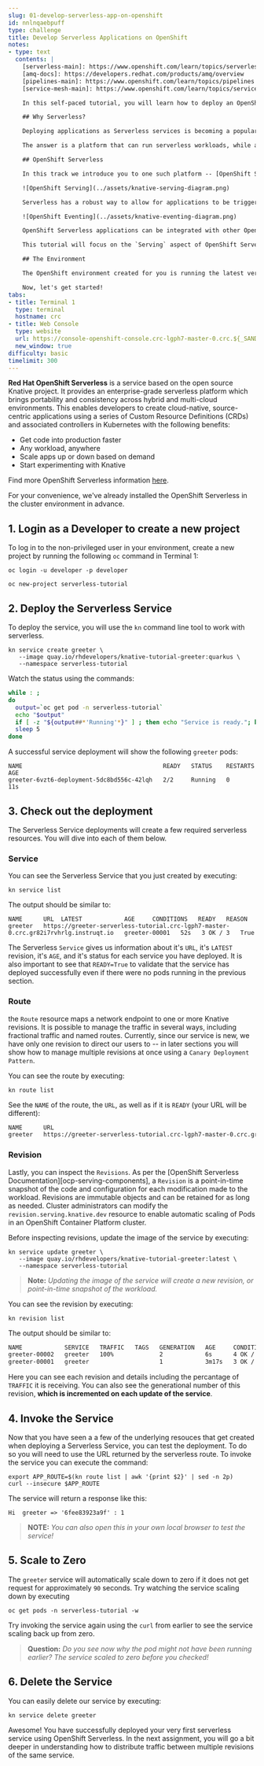 ```yaml
---
slug: 01-develop-serverless-app-on-openshift
id: nnlnqaebpuff
type: challenge
title: Develop Serverless Applications on OpenShift
notes:
- type: text
  contents: |
    [serverless-main]: https://www.openshift.com/learn/topics/serverless
    [amq-docs]: https://developers.redhat.com/products/amq/overview
    [pipelines-main]: https://www.openshift.com/learn/topics/pipelines
    [service-mesh-main]: https://www.openshift.com/learn/topics/service-mesh

    In this self-paced tutorial, you will learn how to deploy an OpenShift Serverless, which provides a development model to remove the overhead of server provisioning and maintenance from the developer.

    ## Why Serverless?

    Deploying applications as Serverless services is becoming a popular architectural style. It seems like many organizations assume that _Functions as a Service (FaaS)_ implies a serverless architecture. We think it is more accurate to say that FaaS is one of the ways to utilize serverless, although it is not the only way. This raises a super critical question for enterprises that may have applications which could be monolith or a microservice: What is the easiest path to serverless application deployment?

    The answer is a platform that can run serverless workloads, while also enabling you to have complete control of the configuration, building, and deployment. Ideally, the platform also supports deploying the applications as linux containers.

    ## OpenShift Serverless

    In this track we introduce you to one such platform -- [OpenShift Serverless][serverless-main].  OpenShift Serverless helps developers to deploy and run applications that will scale up or scale to zero on-demand. Applications are packaged as OCI compliant Linux containers that can be run anywhere.  This is known as `Serving`.

    ![OpenShift Serving](../assets/knative-serving-diagram.png)

    Serverless has a robust way to allow for applications to be triggered by a variety of event sources, such as events from your own applications, cloud services from multiple providers, Software as a Service (SaaS) systems and Red Hat Services ([AMQ Streams][amq-docs]).  This is known as `Eventing`.

    ![OpenShift Eventing](../assets/knative-eventing-diagram.png)

    OpenShift Serverless applications can be integrated with other OpenShift services, such as OpenShift [Pipelines][pipelines-main], and [Service Mesh][service-mesh-main], delivering a complete serverless application development and deployment experience.

    This tutorial will focus on the `Serving` aspect of OpenShift Serverless as the first diagram showcases.  Be on the lookout for additional tutorials to dig further into Serverless, specifically `Eventing`.

    ## The Environment

    The OpenShift environment created for you is running the latest version of the OpenShift Container Platform. This deployment is a self-contained environment that provides everything you need to be successful learning the platform. This includes a preconfigured command line environment, the OpenShift web console, public URLs, and sample applications.

    Now, let's get started!
tabs:
- title: Terminal 1
  type: terminal
  hostname: crc
- title: Web Console
  type: website
  url: https://console-openshift-console.crc-lgph7-master-0.crc.${_SANDBOX_ID}.instruqt.io
  new_window: true
difficulty: basic
timelimit: 300
---
```


**Red Hat OpenShift Serverless** is a service based on the open source Knative project. It provides an enterprise-grade serverless platform which brings portability and consistency across hybrid and multi-cloud environments. This enables developers to create cloud-native, source-centric applications using a series of Custom Resource Definitions (CRDs) and associated controllers in Kubernetes with the following benefits:

* Get code into production faster
* Any workload, anywhere
* Scale apps up or down based on demand
* Start experimenting with Knative

Find more OpenShift Serverless information [here](https://www.redhat.com/en/technologies/cloud-computing/openshift/serverless).

For your convenience, we've already installed the OpenShift Serverless in the cluster environment in advance.

## 1. Login as a Developer to create a new project

To log in to the non-privileged user in your environment, create a new project by running the following `oc` command in Terminal 1:

```
oc login -u developer -p developer

oc new-project serverless-tutorial
```

## 2. Deploy the Serverless Service

To deploy the service, you will use the `kn` command line tool to work with serverless.

```
kn service create greeter \
   --image quay.io/rhdevelopers/knative-tutorial-greeter:quarkus \
   --namespace serverless-tutorial
```

Watch the status using the commands:

```bash
while : ;
do
  output=`oc get pod -n serverless-tutorial`
  echo "$output"
  if [ -z "${output##*'Running'*}" ] ; then echo "Service is ready."; break; fi;
  sleep 5
done
```

A successful service deployment will show the following `greeter` pods:

```
NAME                                        READY   STATUS    RESTARTS   AGE
greeter-6vzt6-deployment-5dc8bd556c-42lqh   2/2     Running   0          11s
```

## 3. Check out the deployment

The Serverless Service deployments will create a few required serverless resources.  You will dive into each of them below.

### Service

You can see the Serverless Service that you just created by executing:

```
kn service list
```

The output should be similar to:

```
NAME      URL  LATEST            AGE     CONDITIONS   READY   REASON
greeter   https://greeter-serverless-tutorial.crc-lgph7-master-0.crc.gr82i7rvhrlg.instruqt.io   greeter-00001   52s   3 OK / 3   True
```
The Serverless `Service` gives us information about it's `URL`, it's `LATEST` revision, it's `AGE`, and it's status for each service you have deployed.  It is also important to see that `READY=True` to validate that the service has deployed successfully even if there were no pods running in the previous section.

### Route

the `Route` resource maps a network endpoint to one or more Knative revisions. It is possible to manage the traffic in several ways, including fractional traffic and named routes.  Currently, since our service is new, we have only one revision to direct our users to -- in later sections you will show how to manage multiple revisions at once using a `Canary Deployment Pattern`.

You can see the route by executing:
```
kn route list
```

See the `NAME` of the route, the `URL`, as well as if it is `READY` (your URL will be different):

```bash
NAME      URL                                                                                   READY
greeter   https://greeter-serverless-tutorial.crc-lgph7-master-0.crc.gr82i7rvhrlg.instruqt.io   True
```

### Revision

Lastly, you can inspect the `Revisions`.  As per the [OpenShift Serverless Documentation][ocp-serving-components], a `Revision` is a point-in-time snapshot of the code and configuration for each modification made to the workload. Revisions are immutable objects and can be retained for as long as needed. Cluster administrators can modify the `revision.serving.knative.dev` resource to enable automatic scaling of Pods in an OpenShift Container Platform cluster.

Before inspecting revisions, update the image of the service by executing:

```
kn service update greeter \
   --image quay.io/rhdevelopers/knative-tutorial-greeter:latest \
   --namespace serverless-tutorial
```

> **Note:** *Updating the image of the service will create a new revision, or point-in-time snapshot of the workload.*

You can see the revision by executing:
```
kn revision list
```

The output should be similar to:
```bash
NAME            SERVICE   TRAFFIC   TAGS   GENERATION   AGE     CONDITIONS   READY   REASON
greeter-00002   greeter   100%             2            6s      4 OK / 4     True
greeter-00001   greeter                    1            3m17s   3 OK / 4     True
```

Here you can see each revision and details including the percantage of `TRAFFIC` it is receiving.  You can also see the generational number of this revision, **which is incremented on each update of the service**.

## 4. Invoke the Service

Now that you have seen a a few of the underlying resouces that get created when deploying a Serverless Service, you can test the deployment.  To do so you will need to use the URL returned by the serverless route.  To invoke the service you can execute the command:

```
export APP_ROUTE=$(kn route list | awk '{print $2}' | sed -n 2p)
curl --insecure $APP_ROUTE
```

The service will return a response like this:

```
Hi  greeter => '6fee83923a9f' : 1
```

> **NOTE:** *You can also open this in your own local browser to test the service!*

## 5. Scale to Zero

The `greeter` service will automatically scale down to zero if it does not get request for approximately `90` seconds.  Try watching the service scaling down by executing

```
oc get pods -n serverless-tutorial -w
```

Try invoking the service again using the `curl` from earlier to see the service scaling back up from zero.

> **Question:** *Do you see now why the pod might not have been running earlier? The service scaled to zero before you checked!*

## 6. Delete the Service

You can easily delete our service by executing:

```
kn service delete greeter
```

Awesome! You have successfully deployed your very first serverless service using OpenShift Serverless. In the next assignment, you will go a bit deeper in understanding how to distribute traffic between multiple revisions of the same service.